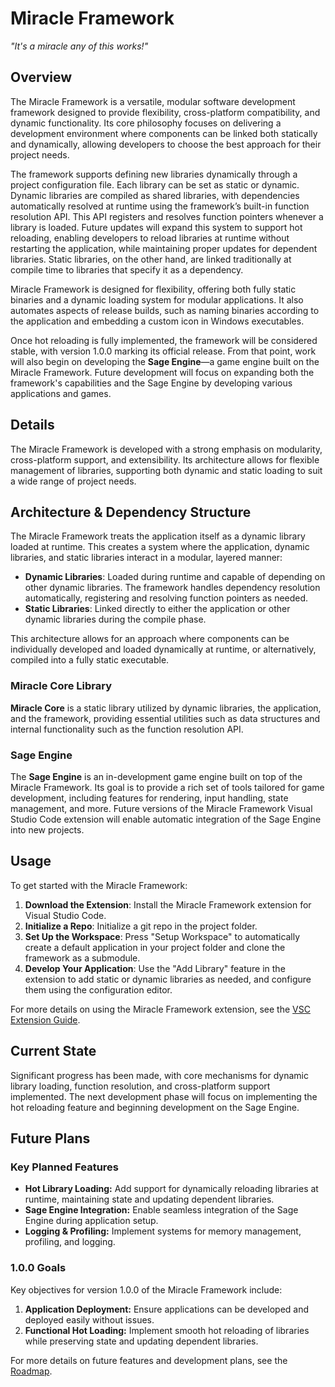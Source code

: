 # Miracle Framework

*"It's a miracle any of this works!"*

## Overview

The Miracle Framework is a versatile, modular software development framework designed to provide flexibility, cross-platform compatibility, and dynamic functionality. Its core philosophy focuses on delivering a development environment where components can be linked both statically and dynamically, allowing developers to choose the best approach for their project needs.

The framework supports defining new libraries dynamically through a project configuration file. Each library can be set as static or dynamic. Dynamic libraries are compiled as shared libraries, with dependencies automatically resolved at runtime using the framework’s built-in function resolution API. This API registers and resolves function pointers whenever a library is loaded. Future updates will expand this system to support hot reloading, enabling developers to reload libraries at runtime without restarting the application, while maintaining proper updates for dependent libraries. Static libraries, on the other hand, are linked traditionally at compile time to libraries that specify it as a dependency.

Miracle Framework is designed for flexibility, offering both fully static binaries and a dynamic loading system for modular applications. It also automates aspects of release builds, such as naming binaries according to the application and embedding a custom icon in Windows executables.

Once hot reloading is fully implemented, the framework will be considered stable, with version 1.0.0 marking its official release. From that point, work will also begin on developing the **Sage Engine**—a game engine built on the Miracle Framework. Future development will focus on expanding both the framework's capabilities and the Sage Engine by developing various applications and games.

## Details

The Miracle Framework is developed with a strong emphasis on modularity, cross-platform support, and extensibility. Its architecture allows for flexible management of libraries, supporting both dynamic and static loading to suit a wide range of project needs.

## Architecture & Dependency Structure

The Miracle Framework treats the application itself as a dynamic library loaded at runtime. This creates a system where the application, dynamic libraries, and static libraries interact in a modular, layered manner:

- **Dynamic Libraries**: Loaded during runtime and capable of depending on other dynamic libraries. The framework handles dependency resolution automatically, registering and resolving function pointers as needed.
- **Static Libraries**: Linked directly to either the application or other dynamic libraries during the compile phase.

This architecture allows for an approach where components can be individually developed and loaded dynamically at runtime, or alternatively, compiled into a fully static executable.

### Miracle Core Library

**Miracle Core** is a static library utilized by dynamic libraries, the application, and the framework, providing essential utilities such as data structures and internal functionality such as the function resolution API.

### Sage Engine

The **Sage Engine** is an in-development game engine built on top of the Miracle Framework. Its goal is to provide a rich set of tools tailored for game development, including features for rendering, input handling, state management, and more. Future versions of the Miracle Framework Visual Studio Code extension will enable automatic integration of the Sage Engine into new projects.

## Usage

To get started with the Miracle Framework:

1. **Download the Extension**: Install the Miracle Framework extension for Visual Studio Code.
2. **Initialize a Repo**: Initialize a git repo in the project folder.
3. **Set Up the Workspace**: Press "Setup Workspace" to automatically create a default application in your project folder and clone the framework as a submodule.
4. **Develop Your Application**: Use the "Add Library" feature in the extension to add static or dynamic libraries as needed, and configure them using the configuration editor.

For more details on using the Miracle Framework extension, see the [VSC Extension Guide](doc/VSC%20Extension.md).

## Current State

Significant progress has been made, with core mechanisms for dynamic library loading, function resolution, and cross-platform support implemented. The next development phase will focus on implementing the hot reloading feature and beginning development on the Sage Engine.

## Future Plans

### Key Planned Features

- **Hot Library Loading:** Add support for dynamically reloading libraries at runtime, maintaining state and updating dependent libraries.
- **Sage Engine Integration:** Enable seamless integration of the Sage Engine during application setup.
- **Logging & Profiling:** Implement systems for memory management, profiling, and logging.

### 1.0.0 Goals

Key objectives for version 1.0.0 of the Miracle Framework include:

1. **Application Deployment:** Ensure applications can be developed and deployed easily without issues.
2. **Functional Hot Loading:** Implement smooth hot reloading of libraries while preserving state and updating dependent libraries.

For more details on future features and development plans, see the [Roadmap](Roadmap.md).